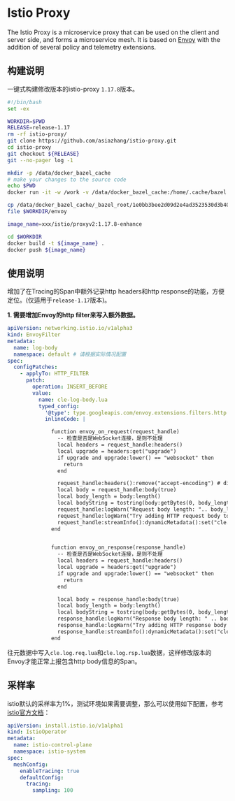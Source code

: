 # Istio Proxy

The Istio Proxy is a microservice proxy that can be used on the client and server side, and forms a microservice mesh.
It is based on [Envoy](http://envoyproxy.io) with the addition of several policy and telemetry extensions.

## 构建说明

一键式构建修改版本的istio-proxy `1.17.8`版本。

```bash
#!/bin/bash
set -ex

WORKDIR=$PWD
RELEASE=release-1.17
rm -rf istio-proxy/
git clone https://github.com/asiazhang/istio-proxy.git
cd istio-proxy
git checkout ${RELEASE}
git --no-pager log -1

mkdir -p /data/docker_bazel_cache
# make your changes to the source code
echo $PWD
docker run -it -w /work -v /data/docker_bazel_cache:/home/.cache/bazel -v $PWD:/work gcr.io/istio-testing/build-tools-proxy:${RELEASE}-latest bash -c "make build_envoy"

cp /data/docker_bazel_cache/_bazel_root/1e0bb3bee2d09d2e4ad3523530d3b40c/execroot/io_istio_proxy/bazel-out/aarch64-opt/bin/envoy $WORKDIR/envoy
file $WORKDIR/envoy

image_name=xxx/istio/proxyv2:1.17.8-enhance

cd $WORKDIR
docker build -t ${image_name} .
docker push ${image_name}
```

## 使用说明

增加了在Tracing的Span中额外记录http headers和http response的功能，方便定位。(仅适用于`release-1.17`版本)。

**1. 需要增加Envoy的http filter来写入额外数据。**

```yaml
apiVersion: networking.istio.io/v1alpha3
kind: EnvoyFilter
metadata:
  name: log-body
  namespace: default # 请根据实际情况配置
spec:
  configPatches:
    - applyTo: HTTP_FILTER
      patch:
        operation: INSERT_BEFORE
        value:
          name: cle-log-body.lua
          typed_config:
            '@type': type.googleapis.com/envoy.extensions.filters.http.lua.v3.Lua
            inlineCode: |

              function envoy_on_request(request_handle)
                -- 检查是否是WebSocket连接，是则不处理
                local headers = request_handle:headers()
                local upgrade = headers:get("upgrade")
                if upgrade and upgrade:lower() == "websocket" then
                  return
                end

                request_handle:headers():remove("accept-encoding") # disable gzip
                local body = request_handle:body(true)
                local body_length = body:length()
                local bodyString = tostring(body:getBytes(0, body_length))
                request_handle:logWarn("Request body length: ".. body_length)
                request_handle:logWarn("Try adding HTTP request body to dynamic metadata.")
                request_handle:streamInfo():dynamicMetadata():set("cle.log.req.lua", "body", bodyString)
              end


              function envoy_on_response(response_handle)
                -- 检查是否是WebSocket连接，是则不处理
                local headers = request_handle:headers()
                local upgrade = headers:get("upgrade")
                if upgrade and upgrade:lower() == "websocket" then
                  return
                end

                local body = response_handle:body(true)
                local body_length = body:length()
                local bodyString = tostring(body:getBytes(0, body_length))
                response_handle:logWarn("Response body length: " .. body_length)
                response_handle:logWarn("Try adding HTTP response body to dynamic metadata.")
                response_handle:streamInfo():dynamicMetadata():set("cle.log.rsp.lua", "body", bodyString)
              end
```

往元数据中写入`cle.log.req.lua`和`cle.log.rsp.lua`数据，这样修改版本的Envoy才能正常上报包含http body信息的Span。

## 采样率

istio默认的采样率为1%，测试环境如果需要调整，那么可以使用如下配置，参考[istio官方文档](https://istio.io/latest/docs/tasks/observability/distributed-tracing/mesh-and-proxy-config/#customizing-trace-sampling)：

```yaml
apiVersion: install.istio.io/v1alpha1
kind: IstioOperator
metadata:
  name: istio-control-plane
  namespace: istio-system
spec:
  meshConfig:
    enableTracing: true
    defaultConfig:
      tracing:
        sampling: 100
```
